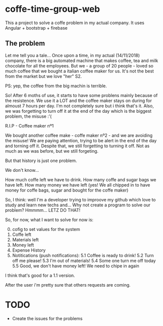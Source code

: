 # coffe-time-group-web
This a project to solve a coffe problem in my actual company. It uses Angular + bootstrap + firebase

## The problem
Let me tell you a tale... Once upon a time, in my actual (14/11/2018) company, there is a big automated machine that makes coffee, tea and milk chocolate for all the employees. But we - a group of 20 people - loved so much coffee that we bought a italian coffee maker for us. It's not the best from the market but we love "her" S2. 

PS: yep, the coffee from the big machin is terrible.

So! After 6 moths of use, it starts to have some problens mainly because of the resistence. We use it a LOT and the coffee maker stays on during for almoust 7 hours per day. I'm not completely sure but i think that's it. Also, we was forgetting to turn off it at the end of the day which is the biggest problem, the misuse :'( 

R.I.P - Coffee maker nº1

We bought another coffee make - coffe maker nº2 - and we are avoiding the misuse! We are paying attention, trying to be alert in the end of the day and torning off it. Despite that, we still forgetting to turning it off. Not as much as we was before, but we still forgeting.

But that history is just one problem. 

We don't know...

How much coffe left we have to drink.
How many coffe and sugar bags we have left.
How many money we have left (yes! We all chipped in to have money for coffe bags, sugar and bought for the  coffe maker)

So, I think: well I'm a developer trying to improove my github which love to study and learn new techs and... Why not create a program to solve our problem? Hmmmm... LETZ DO THAT! 

So, for now, what I want to solve for now is:

0. cofig to set values for the system
1. Coffe left
2. Materials left
3. Money left
4. Expense History
5. Notitications (push notifications):
  5.1 Coffee is ready to drink!
  5.2 Turn off me please!
  5.3 I'm out of materials!
  5.4 Some one turn me off today
  5.5 Good, we don't have money left! We need to chipe in again

I think that's good for a 1.1 version. 

After the user i'm pretty sure that others requests are coming. 

# TODO
- Create the issues for the problems
